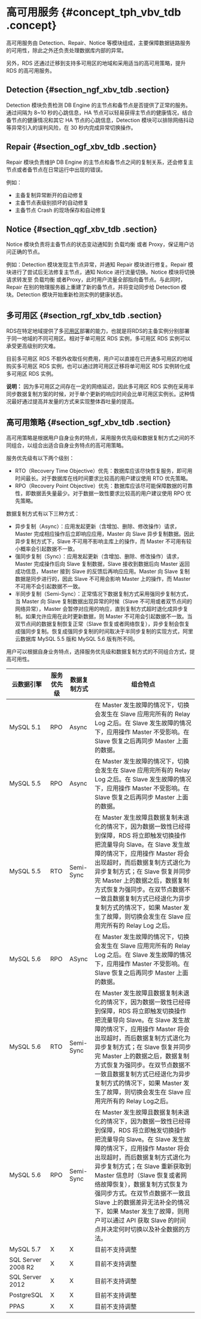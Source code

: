 # 高可用服务 {#concept_tph_vbv_tdb .concept}

高可用服务由 Detection、Repair、Notice 等模块组成，主要保障数据链路服务的可用性，除此之外还负责处理数据库内部的异常。

另外，RDS 还通过迁移到支持多可用区的地域和采用适当的高可用策略，提升 RDS 的高可用服务。

## Detection {#section_ngf_xbv_tdb .section}

Detection 模块负责检测 DB Engine 的主节点和备节点是否提供了正常的服务。通过间隔为 8~10 秒的心跳信息，HA 节点可以轻易获得主节点的健康情况，结合备节点的健康情况和其它 HA 节点的心跳信息，Detection 模块可以排除网络抖动等异常引入的误判风险，在 30 秒内完成异常切换操作。

## Repair {#section_ogf_xbv_tdb .section}

Repair 模块负责维护 DB Engine 的主节点和备节点之间的复制关系，还会修复主节点或者备节点在日常运行中出现的错误。

例如：

-   主备复制异常断开的自动修复
-   主备节点表级别损坏的自动修复
-   主备节点 Crash 的现场保存和自动修复

## Notice {#section_qgf_xbv_tdb .section}

Notice 模块负责将主备节点的状态变动通知到 负载均衡 或者 Proxy，保证用户访问正确的节点。

例如：Detection 模块发现主节点异常，并通知 Repair 模块进行修复。Repair 模块进行了尝试后无法修复主节点，通知 Notice 进行流量切换。Notice 模块将切换请求转发至 负载均衡 或者Proxy，此时用户流量全部指向备节点。与此同时，Repair 在别的物理服务器上重建了新的备节点，并将变动同步给 Detection 模块。Detection 模块开始重新检测实例的健康状态。

## 多可用区 {#section_rgf_xbv_tdb .section}

RDS在特定地域提供了多[可用区](https://www.alibabacloud.com/help/zh/doc-detail/40654.htm)部署的能力，也就是将RDS的主备实例分别部署于同一地域的不同可用区。相对于单可用区 RDS 实例，多可用区 RDS 实例可以承受更高级别的灾难。

目前多可用区 RDS 不额外收取任何费用，用户可以直接在已开通多可用区的地域购买多可用区 RDS 实例，也可以通过跨可用区迁移将单可用区 RDS 实例转化成多可用区 RDS 实例。

**说明：** 因为多可用区之间存在一定的网络延迟，因此多可用区 RDS 实例在采用半同步数据复制方案的时候，对于单个更新的响应时间会比单可用区实例长。这种情况最好通过提高并发量的方式来实现整体吞吐量的提高。

## 高可用策略 {#section_sgf_xbv_tdb .section}

高可用策略是根据用户自身业务的特点，采用服务优先级和数据复制方式之间的不同组合，以组合出适合自身业务特点的高可用策略。

服务优先级有以下两个级别：

-   RTO（Recovery Time Objective）优先：数据库应该尽快恢复服务，即可用时间最长。对于数据库在线时间要求比较高的用户建议使用 RTO 优先策略。
-   RPO（Recovery Point Objective）优先：数据库应该尽可能保障数据的可靠性，即数据丢失量最少。对于数据一致性要求比较高的用户建议使用 RPO 优先策略。

数据复制方式有以下三种方式：

-   异步复制（Async）：应用发起更新（含增加、删除、修改操作）请求，Master 完成相应操作后立即响应应用，Master 向 Slave 异步复制数据。因此异步复制方式下，Slave 不可用不影响主库上的操作，而 Master 不可用有较小概率会引起数据不一致。
-   强同步复制（Sync）：应用发起更新（含增加、删除、修改操作）请求，Master 完成操作后向 Slave 复制数据，Slave 接收到数据后向 Master 返回成功信息，Master 接到 Slave 的反馈后再响应应用。Master 向 Slave 复制数据是同步进行的，因此 Slave 不可用会影响 Master 上的操作，而 Master 不可用不会引起数据不一致。
-   半同步复制（Semi-Sync）：正常情况下数据复制方式采用强同步复制方式，当 Master 向 Slave 复制数据出现异常的时候（Slave 不可用或者双节点间的网络异常），Master 会暂停对应用的响应，直到复制方式超时退化成异步复制。如果允许应用在此时更新数据，则 Master 不可用会引起数据不一致。当双节点间的数据复制恢复正常（Slave 恢复或者网络恢复），异步复制会恢复成强同步复制。恢复成强同步复制的时间取决于半同步复制的实现方式，阿里云数据库 MySQL 5.5 版和 MySQL 5.6 版有所不同。

用户可以根据自身业务特点，选择服务优先级和数据复制方式的不同组合方式，提高可用性。

|云数据引擎|服务优先级|数据复制方式|组合特点|
|-----|-----|------|----|
|MySQL 5.1|RPO|Async|在 Master 发生故障的情况下，切换会发生在 Slave 应用完所有的 Relay Log 之后。在 Slave 发生故障的情况下，应用操作 Master 不受影响。在 Slave 恢复之后再同步 Master 上面的数据。|
|MySQL 5.5|RPO|Async|在 Master 发生故障的情况下，切换会发生在 Slave 应用完所有的 Relay Log 之后。在 Slave 发生故障的情况下，应用操作 Master 不受影响。在 Slave 恢复之后再同步 Master 上面的数据。|
|MySQL 5.5|RTO|Semi-Sync|在 Master 发生故障且数据复制未退化的情况下，因为数据一致性已经得到保障，RDS 将立即触发切换操作把流量导向 Slave。在 Slave 发生故障的情况下，应用操作 Master 将会出现超时，而后数据复制方式退化为异步复制方式；在 Slave 恢复并同步完 Master 上的数据之后，数据复制方式恢复为强同步。在双节点数据不一致且数据复制方式已经退化为异步复制方式的情况下，如果 Master 发生了故障，则切换会发生在 Slave 应用完所有的 Relay Log 之后。|
|MySQL 5.6|RPO|ASync|在 Master 发生故障的情况下，切换会发生在 Slave 应用完所有的 Relay Log 之后。在 Slave 发生故障的情况下，应用操作 Master 不受影响。在 Slave 恢复之后再同步 Master 上面的数据。|
|MySQL 5.6|RTO|Semi-Sync|在 Master 发生故障且数据复制未退化的情况下，因为数据一致性已经得到保障，RDS 将立即触发切换操作把流量导向 Slave。在 Slave 发生故障的情况下，应用操作 Master 将会出现超时，而后数据复制方式退化为异步复制方式；在 Slave 恢复并同步完 Master 上的数据之后，数据复制方式恢复为强同步。在双节点数据不一致且数据复制方式已经退化为异步复制方式的情况下，如果 Master 发生了故障，则切换会发生在 Slave 应用完所有的 Relay Log之后。|
|MySQL 5.6|RPO|Semi-Sync|在 Master 发生故障且数据复制未退化的情况下，因为数据一致性已经得到保障，RDS 将立即触发切换操作把流量导向 Slave。在 Slave 发生故障的情况下，应用操作 Master 将会出现超时，而后数据复制方式退化为异步复制方式；在 Slave 重新获取到 Master 信息时（Slave 恢复或者网络故障恢复），数据复制方式恢复为强同步方式。在双节点数据不一致且 Slave 上的数据差异无法补全的情况下，如果 Master 发生了故障，则用户可以通过 API 获取 Slave 的时间点并决定何时切换以及补全数据的方法。|
|MySQL 5.7|X|X|目前不支持调整|
|SQL Server 2008 R2|X|X|目前不支持调整|
|SQL Server 2012|X|X|目前不支持调整|
|PostgreSQL|X|X|目前不支持调整|
|PPAS|X|X|目前不支持调整|

